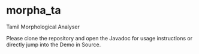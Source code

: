 # morpha_ta
Tamil Morphological Analyser 

Please clone the repository and open the Javadoc for usage instructions or directly jump into the Demo in Source.
